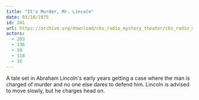 ```yaml
---
title: "It's Murder, Mr. Lincoln"
date: 03/18/1975
id: 241
url: https://archive.org/download/cbs_radio_mystery_theater/cbs_radio_mystery_theater-0201-0250.zip/cbs_radio_mystery_theater-0201-0250%2Fcbsrmt_0241_its_murder_mr_lincoln.mp3
actors:
  - 203
  - 136
  - 58
  - 118
  - 16
---
```

A tale set in Abraham Lincoln's early years getting a case where the man is charged of murder and no one else dares to defend him. Lincoln is advised to move slowly, but he charges head on.